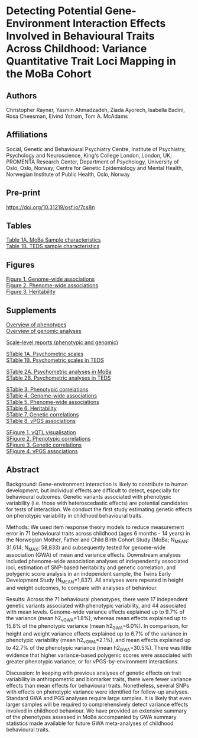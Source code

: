 # Detecting Potential Gene-Environment Interaction Effects Involved in Behavioural Traits Across Childhood: Variance Quantitative Trait Loci Mapping in the MoBa Cohort

## Authors

Christopher Rayner, Yasmin Ahmadzadeh, Ziada Ayorech, Isabella Badini, Rosa Cheesman, Eivind Ystrom, Tom A. McAdams

## Affiliations

Social, Genetic and Behavioural Psychiatry Centre, Institute of Psychiatry, Psychology and Neuroscience, King's College London, London, UK; PROMENTA Research Center, Department of Psychology, University of Oslo, Oslo, Norway; Centre for Genetic Epidemiology and Mental Health, Norwegian Institute of Public Health, Oslo, Norway

## Pre-print
https://doi.org/10.31219/osf.io/7cs8n

## Tables

[Table 1A. MoBa Sample characteristics](https://docs.google.com/spreadsheets/d/1rKJsi44ZyQpAyI5XgfLQDeozqfmFxfaJ1pY3NUekRf0/edit?usp=sharing)<br/>
[Table 1B. TEDS sample characteristics](https://docs.google.com/spreadsheets/d/1LumT9P-RRK035oa_Uf2nMQmvRnduwbTujrOlMXW3jS0/edit?usp=sharing)<br/>

## Figures

[Figure 1. Genome-wide associations](https://chrisraynerr.github.io/MoBa_vQTL/Figures/Figure_1.html)<br/>
[Figure 2. Phenome-wide associations](https://chrisraynerr.github.io/MoBa_vQTL/Figures/Figure_2.html)<br/>
[Figure 3. Heritability](https://chrisraynerr.github.io/MoBa_vQTL/Figures/Figure_3.html)<br/>

## Supplements

[Overview of phenotypes](https://chrisraynerr.github.io/MoBa_vQTL/Reports/Overview_ChPsy.html)<br/>
[Overview of genomic analyses](https://chrisraynerr.github.io/MoBa_vQTL/Reports/Overview_ChPsyGen.html)<br/>

[Scale-level reports (phenotypic and genomic)](https://chrisraynerr.github.io/MoBa_vQTL/)<br/>

[STable 1A. Psychometric scales](https://docs.google.com/spreadsheets/d/1pzoArMoqetPyMs28hK8iIV7Qd9GW5GNEC3S9cDWNd2Y/edit?usp=sharing)<br/>
[STable 1B. Psychometric scales in TEDS](https://docs.google.com/spreadsheets/d/1xppBdB5jeCS3LsoeBL2mv6nEGMQF0TN4RkhU35ZJMf8/edit?usp=sharing)<br/>

[STable 2A. Psychometric analyses in MoBa](https://docs.google.com/spreadsheets/d/1hvMk2XoGficNNuqrtGMg9z8zEyUD4F9I2N2JKzgXLgQ/edit?usp=sharing)<br/>
[STable 2B. Psychometric analyses in TEDS](https://docs.google.com/spreadsheets/d/1qCsagD5hF2NYC1Z9O3GKfu8cQ0GI3h7e4a7wIIfKPTI/edit?usp=sharing)<br/>

[STable 3. Phenotypic correlations](https://docs.google.com/spreadsheets/d/1xCdN2zU-sC1b-kB8WYE5wqUdGvmvwiUzLVvKUUTTHC4/edit?usp=sharing)<br/>
[STable 4. Genome-wide associations](https://docs.google.com/spreadsheets/d/1NJnY2FnN_RysJIsBEOvwax8sIw7PtvyHln2UcUVs5Mo/edit?usp=sharing)<br/>
[STable 5. Phenome-wide associations](https://docs.google.com/spreadsheets/d/1URLbHZHz4sdZ8GYRIu446-cX13ZxXT3hTq8O4rJAOK4/edit?usp=sharing)<br/>
[STable 6. Heritability](https://docs.google.com/spreadsheets/d/1klE_rDljGkV00XSQY84x3X1guuq7bZQZAEJ5kdkFUB4/edit?usp=sharing)<br/>
[STable 7. Genetic correlations](https://docs.google.com/spreadsheets/d/1ULuRyIx8FvSn8aWGAHz0fTXPiyFwAKf8Z4q4KlPoFXQ/edit?usp=sharing)<br/>
[STable 8. vPGS associations](https://docs.google.com/spreadsheets/d/1RBh19WczsBY-kAC64XuZrFbJkgLGAbmoYYrAAwPOe_8/edit?usp=sharing)<br/>

[SFigure 1. vQTL visualisation](https://chrisraynerr.github.io/MoBa_vQTL/SFigures/SFigure_1.pdf)<br/>
[SFigure 2. Phenotypic correlations](https://chrisraynerr.github.io/MoBa_vQTL/SFigures/SFigure_2.html)<br/>
[SFigure 3. Genetic correlations](https://chrisraynerr.github.io/MoBa_vQTL/SFigures/SFigure_3.html)<br/>
[SFigure 4. vPGS associations](https://chrisraynerr.github.io/MoBa_vQTL/SFigures/SFigure_4.html)<br/>

## Abstract

Background: Gene-environment interaction is likely to contribute to human development, but individual effects are difficult to detect, especially for behavioural outcomes. Genetic variants associated with phenotypic variability (i.e. those with heteroscedastic effects) are potential candidates for tests of interaction. We conduct the first study estimating genetic effects on phenotypic variability in childhood behavioural traits.

Methods: We used item response theory models to reduce measurement error in 71 behavioural traits across childhood (ages 6 months - 14 years) in the Norwegian Mother, Father and Child Birth Cohort Study (MoBa; N<sub>MEAN</sub>: 31,614; N<sub>MAX</sub>: 58,833) and subsequently tested for genome-wide association (GWA) of mean and variance effects. Downstream analyses included phenome-wide association analyses of independently associated loci, estimation of SNP-based heritability and genetic correlation, and polygenic score analysis in an independent sample, the Twins Early Development Study (N<sub>MEAN</sub>=1,837). All analyses were repeated in height and weight outcomes, to compare with analyses of behaviour.

Results: Across the 71 behavioural phenotypes, there were 17 independent genetic variants associated with phenotypic variability, and 44 associated with mean levels. Genome-wide variance effects explained up to 9.7% of the variance (mean h2<sub>vGWA</sub>=1.8%), whereas mean effects explained up to 15.8% of the phenotypic variance (mean h2<sub>GWA</sub>=6.0%). In comparison, for height and weight variance effects explained up to 6.7% of the variance in phenotypic variability (mean h2<sub>vGWA</sub>=2.1%), and mean effects explained up to 42.7% of the phenotypic variance (mean h2<sub>GWA</sub>=30.5%). There was little evidence that higher variance-based polygenic scores were associated with greater phenotypic variance, or for vPGS-by-environment interactions. 

Discussion: In keeping with previous analyses of genetic effects on trait variability in anthropometric and biomarker traits, there were fewer variance effects than mean effects for behavioural traits. Nonetheless, several SNPs with effects on phenotypic variance were identified for follow-up analyses. Standard GWA and PGS analyses require large samples. It is likely that even larger samples will be required to comprehensively detect variance effects involved in childhood behaviour. We have provided an extensive summary of the phenotypes assessed in MoBa accompanied by GWA summary statistics made available for future GWA meta-analyses of childhood behavioural traits.
